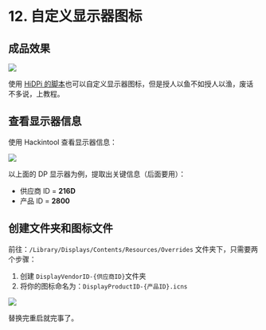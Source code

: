 # 12. 自定义显示器图标

## 成品效果

![](https://image.3001.net/images/20220505/16517302956257.png) 



使用 [HiDPi 的脚本](/6-实用姿势/6-5.html#reloaded)也可以自定义显示器图标，但是授人以鱼不如授人以渔，废话不多说，上教程。 

## 查看显示器信息

使用 Hackintool 查看显示器信息：

![](https://image.3001.net/images/20220505/16517303732971.png) 

以上面的 DP 显示器为例，提取出关键信息（后面要用）：

- 供应商 ID = **216D**
- 产品 ID = **2800**

## 创建文件夹和图标文件

前往：`/Library/Displays/Contents/Resources/Overrides` 文件夹下，只需要两个步骤：

1. 创建  `DisplayVendorID-{供应商ID}`文件夹
2. 将你的图标命名为：`DisplayProductID-{产品ID}.icns`

![](https://image.3001.net/images/20220505/16517305884893.png)   

替换完重启就完事了。

